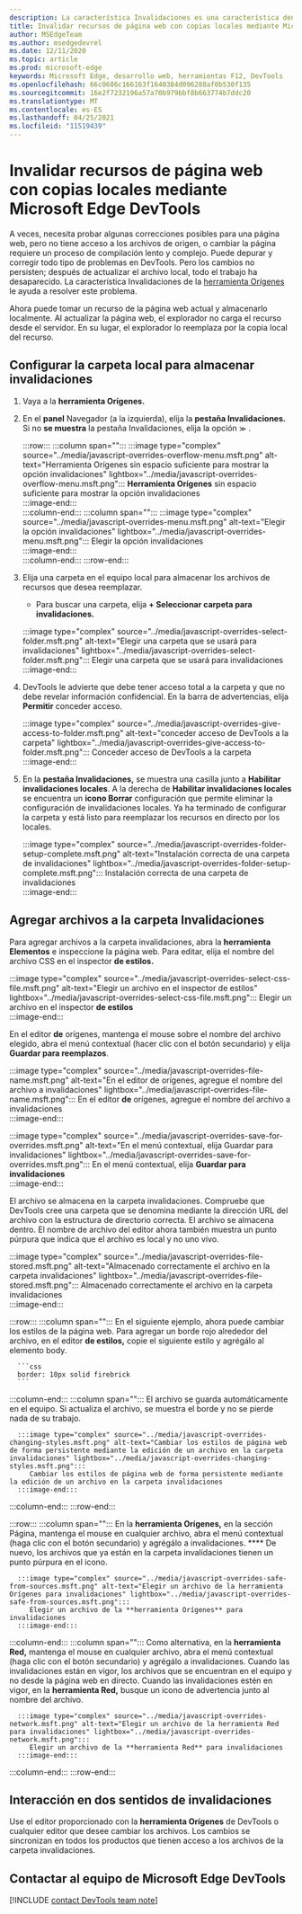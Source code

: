 ```yaml
---
description: La característica Invalidaciones es una característica dentro de la herramienta Orígenes de Microsoft Edge DevTools que permite copiar recursos de página web en el disco duro.  Al actualizar la página web, DevTools no carga el recurso, sino que lo reemplaza por la copia local.
title: Invalidar recursos de página web con copias locales mediante Microsoft Edge DevTools
author: MSEdgeTeam
ms.author: msedgedevrel
ms.date: 12/11/2020
ms.topic: article
ms.prod: microsoft-edge
keywords: Microsoft Edge, desarrollo web, herramientas F12, DevTools
ms.openlocfilehash: 66c0686c166163f1640384d096288af0b530f135
ms.sourcegitcommit: 16e2f7232196a57a70b979bbf8b663774b7ddc20
ms.translationtype: MT
ms.contentlocale: es-ES
ms.lasthandoff: 04/25/2021
ms.locfileid: "11519439"
---
```

# <a name="override-webpage-resources-with-local-copies-using-microsoft-edge-devtools"></a>Invalidar recursos de página web con copias locales mediante Microsoft Edge DevTools  

A veces, necesita probar algunas correcciones posibles para una página web, pero no tiene acceso a los archivos de origen, o cambiar la página requiere un proceso de compilación lento y complejo.  Puede depurar y corregir todo tipo de problemas en DevTools.  Pero los cambios no persisten; después de actualizar el archivo local, todo el trabajo ha desaparecido.  La característica Invalidaciones de la [herramienta Orígenes][DevToolsSourcesTool] le ayuda a resolver este problema.  

Ahora puede tomar un recurso de la página web actual y almacenarlo localmente.  Al actualizar la página web, el explorador no carga el recurso desde el servidor.  En su lugar, el explorador lo reemplaza por la copia local del recurso.  

## <a name="setting-up-your-local-folder-to-store-overrides"></a>Configurar la carpeta local para almacenar invalidaciones  

1.  Vaya a la **herramienta Orígenes.**  
1.  En el **panel** Navegador (a la izquierda), elija la **pestaña Invalidaciones.**  Si no **se muestra** la pestaña Invalidaciones, elija la opción <code>&#x0226B;</code><!--`≫`--> .  
    
    :::row:::
       :::column span="":::
          :::image type="complex" source="../media/javascript-overrides-overflow-menu.msft.png" alt-text="Herramienta Orígenes sin espacio suficiente para mostrar la opción invalidaciones" lightbox="../media/javascript-overrides-overflow-menu.msft.png":::
             **Herramienta Orígenes** sin espacio suficiente para mostrar la opción invalidaciones  
          :::image-end:::  
       :::column-end:::
       :::column span="":::
          :::image type="complex" source="../media/javascript-overrides-menu.msft.png" alt-text="Elegir la opción invalidaciones" lightbox="../media/javascript-overrides-menu.msft.png":::
             Elegir la opción invalidaciones  
          :::image-end:::  
       :::column-end:::
    :::row-end:::  
    
1.  Elija una carpeta en el equipo local para almacenar los archivos de recursos que desea reemplazar.  
     *   Para buscar una carpeta, elija **+ Seleccionar carpeta para invalidaciones.**  
    
    :::image type="complex" source="../media/javascript-overrides-select-folder.msft.png" alt-text="Elegir una carpeta que se usará para invalidaciones" lightbox="../media/javascript-overrides-select-folder.msft.png":::
       Elegir una carpeta que se usará para invalidaciones  
    :::image-end:::  
    
1.  DevTools le advierte que debe tener acceso total a la carpeta y que no debe revelar información confidencial.  En la barra de advertencias, elija **Permitir** conceder acceso.  
    
    :::image type="complex" source="../media/javascript-overrides-give-access-to-folder.msft.png" alt-text="conceder acceso de DevTools a la carpeta" lightbox="../media/javascript-overrides-give-access-to-folder.msft.png":::
       Conceder acceso de DevTools a la carpeta  
    :::image-end:::  
    
1.  En la **pestaña Invalidaciones,** se muestra una casilla junto a **Habilitar invalidaciones locales**.  A la derecha de **Habilitar invalidaciones locales** se encuentra un **icono Borrar** configuración que permite eliminar la configuración de invalidaciones locales.  Ya ha terminado de configurar la carpeta y está listo para reemplazar los recursos en directo por los locales.
    
    :::image type="complex" source="../media/javascript-overrides-folder-setup-complete.msft.png" alt-text="Instalación correcta de una carpeta de invalidaciones" lightbox="../media/javascript-overrides-folder-setup-complete.msft.png":::
       Instalación correcta de una carpeta de invalidaciones  
    :::image-end:::  
    
## <a name="adding-files-to-your-overrides-folder"></a>Agregar archivos a la carpeta Invalidaciones  
  
Para agregar archivos a la carpeta invalidaciones, abra la **herramienta Elementos** e inspeccione la página web.  Para editar, elija el nombre del archivo CSS en el inspector **de estilos.**  

:::image type="complex" source="../media/javascript-overrides-select-css-file.msft.png" alt-text="Elegir un archivo en el inspector de estilos" lightbox="../media/javascript-overrides-select-css-file.msft.png":::
   Elegir un archivo en el inspector **de estilos**  
:::image-end:::  

En el editor **de** orígenes, mantenga el mouse sobre el nombre del archivo elegido, abra el menú contextual \(hacer clic con el botón secundario\) y elija **Guardar para reemplazos**.  

:::image type="complex" source="../media/javascript-overrides-file-name.msft.png" alt-text="En el editor de orígenes, agregue el nombre del archivo a invalidaciones" lightbox="../media/javascript-overrides-file-name.msft.png":::
   En el editor **de** orígenes, agregue el nombre del archivo a invalidaciones  
:::image-end:::  

:::image type="complex" source="../media/javascript-overrides-save-for-overrides.msft.png" alt-text="En el menú contextual, elija Guardar para invalidaciones" lightbox="../media/javascript-overrides-save-for-overrides.msft.png":::
   En el menú contextual, elija **Guardar para invalidaciones**  
:::image-end:::  

El archivo se almacena en la carpeta invalidaciones.  Compruebe que DevTools cree una carpeta que se denomina mediante la dirección URL del archivo con la estructura de directorio correcta.  El archivo se almacena dentro.  El nombre de archivo del editor ahora también muestra un punto púrpura que indica que el archivo es local y no uno vivo.  

:::image type="complex" source="../media/javascript-overrides-file-stored.msft.png" alt-text="Almacenado correctamente el archivo en la carpeta invalidaciones" lightbox="../media/javascript-overrides-file-stored.msft.png":::
   Almacenado correctamente el archivo en la carpeta invalidaciones  
:::image-end:::  

:::row:::
   :::column span="":::
      En el siguiente ejemplo, ahora puede cambiar los estilos de la página web.  Para agregar un borde rojo alrededor del archivo, en el editor **de estilos,** copie el siguiente estilo y agrégálo al elemento body.  
      
      ```css
      border: 10px solid firebrick
      ```  
   :::column-end:::
   :::column span="":::
      El archivo se guarda automáticamente en el equipo.  Si actualiza el archivo, se muestra el borde y no se pierde nada de su trabajo.  
      
      :::image type="complex" source="../media/javascript-overrides-changing-styles.msft.png" alt-text="Cambiar los estilos de página web de forma persistente mediante la edición de un archivo en la carpeta invalidaciones" lightbox="../media/javascript-overrides-changing-styles.msft.png":::
         Cambiar los estilos de página web de forma persistente mediante la edición de un archivo en la carpeta invalidaciones  
      :::image-end:::  
   :::column-end:::
:::row-end:::  

:::row:::
   :::column span="":::
      En la **herramienta Orígenes,** en la sección Página, mantenga el mouse en cualquier archivo, abra el menú contextual \(haga clic con el botón secundario\) y agrégálo a invalidaciones. ****  De nuevo, los archivos que ya están en la carpeta invalidaciones tienen un punto púrpura en el icono.  
      
      :::image type="complex" source="../media/javascript-overrides-safe-from-sources.msft.png" alt-text="Elegir un archivo de la herramienta Orígenes para invalidaciones" lightbox="../media/javascript-overrides-safe-from-sources.msft.png":::
         Elegir un archivo de la **herramienta Orígenes** para invalidaciones  
      :::image-end:::  
   :::column-end:::
   :::column span="":::
      Como alternativa, en la **herramienta Red,** mantenga el mouse en cualquier archivo, abra el menú contextual \(haga clic con el botón secundario\) y agrégálo a invalidaciones.  Cuando las invalidaciones están en vigor, los archivos que se encuentran en el equipo y no desde la página web en directo.  Cuando las invalidaciones estén en vigor, en la **herramienta Red,** busque un icono de advertencia junto al nombre del archivo.  
      
      :::image type="complex" source="../media/javascript-overrides-network.msft.png" alt-text="Elegir un archivo de la herramienta Red para invalidaciones" lightbox="../media/javascript-overrides-network.msft.png":::
         Elegir un archivo de la **herramienta Red** para invalidaciones  
      :::image-end:::  
   :::column-end:::
:::row-end:::  

## <a name="two-way-interaction-of-overrides"></a>Interacción en dos sentidos de invalidaciones  

Use el editor proporcionado con la **herramienta Orígenes** de DevTools o cualquier editor que desee cambiar los archivos.  Los cambios se sincronizan en todos los productos que tienen acceso a los archivos de la carpeta invalidaciones.  

## <a name="getting-in-touch-with-the-microsoft-edge-devtools-team"></a>Contactar al equipo de Microsoft Edge DevTools  

[!INCLUDE [contact DevTools team note](../includes/contact-devtools-team-note.md)]  

<!-- links -->  

[DevToolsSourcesTool]: ../sources/index.md "Información general sobre la herramienta sources | Microsoft Docs"  
